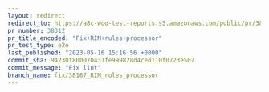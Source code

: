 ```yaml
---
layout: redirect
redirect_to: https://a8c-woo-test-reports.s3.amazonaws.com/public/pr/38312/e2e/index.html
pr_number: 38312
pr_title_encoded: "Fix+RIM+rules+processor"
pr_test_type: e2e
last_published: "2023-05-16 15:16:56 +0000"
commit_sha: 94230f800070431fe999828d4ced110f0723e507
commit_message: "Fix lint"
branch_name: fix/38167_RIM_rules_processor
---
```

